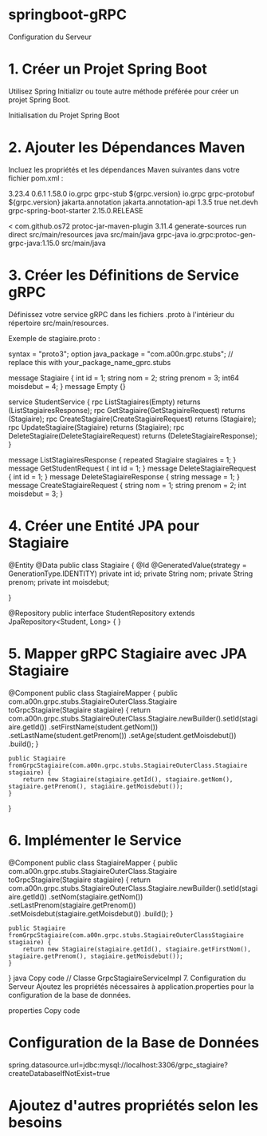 # springboot-gRPC
Configuration du Serveur

# 1. Créer un Projet Spring Boot
Utilisez Spring Initializr ou toute autre méthode préférée pour créer un projet Spring Boot.

Initialisation du Projet Spring Boot

# 2. Ajouter les Dépendances Maven
Incluez les propriétés et les dépendances Maven suivantes dans votre fichier pom.xml :


<!-- Versions des Propriétés -->
<properties>
    <protobuf.version>3.23.4</protobuf.version>
    <protobuf-plugin.version>0.6.1</protobuf-plugin.version>
    <grpc.version>1.58.0</grpc.version>
</properties>

<!-- Dépendances -->
<dependency>
    <groupId>io.grpc</groupId>
    <artifactId>grpc-stub</artifactId>
    <version>${grpc.version}</version>
</dependency>
<dependency>
    <groupId>io.grpc</groupId>
    <artifactId>grpc-protobuf</artifactId>
    <version>${grpc.version}</version>
</dependency>
<dependency>
    <groupId>jakarta.annotation</groupId>
    <artifactId>jakarta.annotation-api</artifactId>
    <version>1.3.5</version>
    <optional>true</optional>
</dependency>
<dependency>
    <groupId>net.devh</groupId>
    <artifactId>grpc-spring-boot-starter</artifactId>
    <version>2.15.0.RELEASE</version>
</dependency>

<!-- Plugin pour les Buffers de Protocole -->
<<plugin>
    <groupId>com.github.os72</groupId>
    <artifactId>protoc-jar-maven-plugin</artifactId>
    <version>3.11.4</version>
    <executions>
        <execution>
            <phase>generate-sources</phase>
            <goals>
                <goal>run</goal>
            </goals>
            <configuration>
                <includeMavenTypes>direct</includeMavenTypes>
                <inputDirectories>
                    <include>src/main/resources</include>
                </inputDirectories>
                <outputTargets>
                    <outputTarget>
                        <type>java</type>
                        <outputDirectory>src/main/java</outputDirectory>
                    </outputTarget>
                    <outputTarget>
                        <type>grpc-java</type>
                        <pluginArtifact>io.grpc:protoc-gen-grpc-java:1.15.0</pluginArtifact>
                        <outputDirectory>src/main/java</outputDirectory>
                    </outputTarget>
                </outputTargets>
            </configuration>
        </execution>
    </executions>
</plugin>

# 3. Créer les Définitions de Service gRPC

Définissez votre service gRPC dans les fichiers .proto à l'intérieur du répertoire src/main/resources.

Exemple de stagiaire.proto :


syntax = "proto3";
option java_package = "com.a00n.grpc.stubs"; // replace this with your_package_name_gprc.stubs 

message Stagiaire {
  int id = 1;
  string nom = 2;
  string prenom = 3;
  int64 moisdebut = 4;
}
message Empty {}

service StudentService {
  rpc ListStagiaires(Empty) returns (ListStagiairesResponse);
  rpc GetStagiaire(GetStagiaireRequest) returns (Stagiaire);
  rpc CreateStagiaire(CreateStagiaireRequest) returns (Stagiaire);
  rpc UpdateStagiaire(Stagiaire) returns (Stagiaire);
  rpc DeleteStagiaire(DeleteStagiaireRequest) returns (DeleteStagiaireResponse);
}

message ListStagiairesResponse { repeated Stagiaire stagiaires = 1; }
message GetStudentRequest { int id = 1; }
message DeleteStagiaireRequest { int id = 1; }
message DeleteStagiaireResponse { string message = 1; }
message CreateStagiaireRequest {
  string nom = 1;
  string prenom = 2;
  int moisdebut = 3;
}


# 4. Créer une Entité JPA pour Stagiaire
@Entity
@Data
public class Stagiaire {
    @Id
    @GeneratedValue(strategy = GenerationType.IDENTITY)
    private int id;
    private String nom;
    private String prenom;
    private int moisdebut;

}

@Repository
public interface StudentRepository extends JpaRepository<Student, Long> {
}

# 5. Mapper gRPC Stagiaire avec JPA Stagiaire

@Component
public class StagiaireMapper {
    public com.a00n.grpc.stubs.StagiaireOuterClass.Stagiaire toGrpcStagiaire(Stagiaire stagiaire) {
        return com.a00n.grpc.stubs.StagiaireOuterClass.Stagiaire.newBuilder().setId(stagiaire.getId())
                .setFirstName(student.getNom())
                .setLastName(student.getPrenom())
                .setAge(student.getMoisdebut())
                .build();
    }

    public Stagiaire fromGrpcStagiaire(com.a00n.grpc.stubs.StagiaireOuterClass.Stagiaire stagiaire) {
        return new Stagiaire(stagiaire.getId(), stagiaire.getNom(), stagiaire.getPrenom(), stagiaire.getMoisdebut());
    }
}

# 6. Implémenter le Service

@Component
public class StagiaireMapper {
    public com.a00n.grpc.stubs.StagiaireOuterClass.Stagiaire toGrpcStagiaire(Stagiaire stagiaire) {
        return com.a00n.grpc.stubs.StagiaireOuterClass.Stagiaire.newBuilder().setId(stagiaire.getId())
                .setNom(stagiaire.getNom())
                .setLastPrenom(stagiaire.getPrenom())
                .setMoisdebut(stagiaire.getMoisdebut())
                .build();
    }

    public Stagiaire fromGrpcStagiaire(com.a00n.grpc.stubs.StagiaireOuterClassStagiaire stagiaire) {
        return new Stagiaire(stagiaire.getId(), stagiaire.getFirstNom(), stagiaire.getPrenom(), stagiaire.getMoisdebut());
    }
}
java
Copy code
// Classe GrpcStagiaireServiceImpl
7. Configuration du Serveur
Ajoutez les propriétés nécessaires à application.properties pour la configuration de la base de données.

properties
Copy code
# Configuration de la Base de Données
spring.datasource.url=jdbc:mysql://localhost:3306/grpc_stagiaire?createDatabaseIfNotExist=true
# Ajoutez d'autres propriétés selon les besoins
